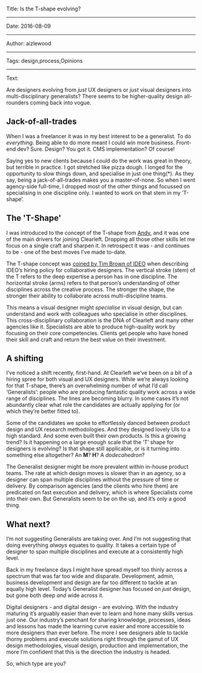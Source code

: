 Title: Is the T-shape evolving?

----

Date: 2016-08-09

----

Author: aizlewood

----

Tags: design,process,Opinions

----

Text: 

Are designers evolving from _just_ UX designers or _just_ visual designers into multi-disciplinary generalists?  There seems to be higher-quality design all-rounders coming back into vogue. 

## Jack-of-all-trades

When I was a freelancer it was in my best interest to be a generalist. To do _everything_. Being able to do more meant I could win more business. Front-end dev? Sure. Design? You got it. CMS implementation? Of course! 

Saying yes to new clients because I could do the work was great in theory, but terrible in practice. I got stretched like pizza dough. I longed for the opportunity to slow things down, and specialise in just one thing(*). As they say, being a jack-of-all-trades makes you a master-of-none. So when I went agency-side full-time, I dropped most of the other things and focussed on specialising in one discipline only. I wanted to work on that  stem in my ’T-shape’.

## The 'T-Shape'
I was introduced to the concept of the T-shape from [Andy](http://clearleft.com/is/andy-budd), and it was one of the main drivers for joining Clearleft. Dropping all those other skills let me focus on a single craft and sharpen it. In retrospect it was - and continues to be - one of the best moves I’ve made to-date.

The T-shape concept was [coined by Tim Brown of IDEO](http://chiefexecutive.net/ideo-ceo-tim-brown-t-shaped-stars-the-backbone-of-ideoae%E2%84%A2s-collaborative-culture/) when describing IDEO’s hiring policy for collaborative designers. The vertical stroke (stem) of the T refers to the deep expertise a person has in one discipline. The horizontal stroke (arms) refers to that person’s understanding of other disciplines across the creative process. The stronger the shape, the stronger their ability to collaborate across multi-discipline teams.

This means a visual designer might _specialise_ in visual design, but can understand and work with colleagues who specialise in other disciplines. This cross-disciplinary collaboration is the DNA of Clearleft and many other agencies like it. Specialists are able to produce high-quality work by focusing on their core competencies. Clients get people who have honed their skill and craft and return the best value on their investment.

## A shifting
I’ve noticed a shift recently, first-hand. At Clearleft we’ve been on a bit of a hiring spree for both visual and UX designers. While we’re always looking for that T-shape, there’s an overwhelming number of what I’d call ‘Generalists’: people who are producing fantastic quality work across a wide range of disciplines. The lines are becoming blurry. In some cases it’s not abundantly clear what role the candidates are actually applying for (or which they’re better fitted to).  

Some of the candidates we spoke to effortlessly danced between product design and UX research methodologies. And they designed lovely UIs to a high standard. And some even built their own products. Is this a growing trend?  Is it happening on a large enough scale that the ’T’ shape for designers is evolving? Is that shape still applicable, or is it turning into something else altogether? An **M**? **H**? A _dodecahedron_? 

The Generalist designer might be more prevalent within in-house product teams. The rate at which design moves is slower than in an agency, so a designer can span multiple disciplines without the pressure of time or delivery. By comparison agencies (and the clients who hire them) are predicated on fast execution and delivery, which is where Specialists come into their own. But Generalists seem to be on the up, and it’s only a good thing.


## What next?
I’m not suggesting Generalists are taking over. And I’m not suggesting that doing everything _always_ equates to quality. It takes a certain type of designer to span multiple disciplines and execute at a consistently high level.

Back in my freelance days I might have spread myself too thinly across a spectrum that was far too wide and disparate. Development, admin, business development and design are far too different to tackle at an equally high level. Today’s Generalist designer has focused on _just_ design, but gone both deep *and* wide across it.

Digital designers - and digital design - are evolving. With the industry maturing it’s arguably easier than ever to learn and hone many skills versus just one. Our industry’s penchant for sharing knowledge, processes, ideas and lessons has made the learning curve easier and more accessible to more designers than ever before. The more I see designers able to tackle thorny problems and execute solutions right through the gamut of UX design methodologies, visual design, production and implementation, the more I’m confident that this is the direction the industry is headed.

So, which type are you?